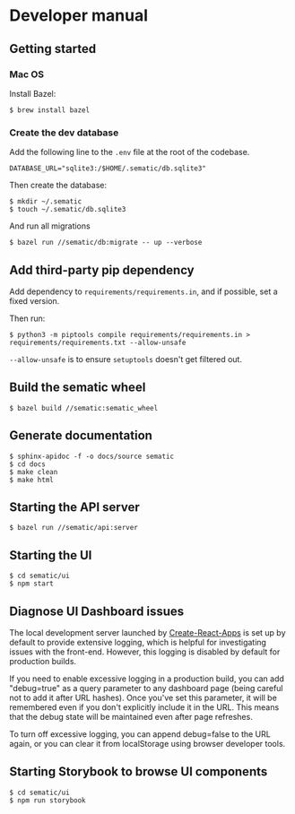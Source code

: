 # Developer manual

## Getting started

### Mac OS

Install Bazel:
```shell
$ brew install bazel
```

### Create the dev database

Add the following line to the `.env` file at the root of the
codebase.

```
DATABASE_URL="sqlite3:/$HOME/.sematic/db.sqlite3"
```

Then create the database:

```shell
$ mkdir ~/.sematic
$ touch ~/.sematic/db.sqlite3
```

And run all migrations
```shell
$ bazel run //sematic/db:migrate -- up --verbose
```

## Add third-party pip dependency

Add dependency to `requirements/requirements.in`, and if possible, set a fixed version.

Then run:
```shell
$ python3 -m piptools compile requirements/requirements.in > requirements/requirements.txt --allow-unsafe
```

`--allow-unsafe` is to ensure `setuptools` doesn't get filtered out.

## Build the sematic wheel

```shell
$ bazel build //sematic:sematic_wheel
```

## Generate documentation

```shell
$ sphinx-apidoc -f -o docs/source sematic
$ cd docs
$ make clean
$ make html
```

## Starting the API server

```shell
$ bazel run //sematic/api:server
```

## Starting the UI

```shell
$ cd sematic/ui
$ npm start
```

## Diagnose UI Dashboard issues

The local development server launched by [Create-React-Apps](https://create-react-app.dev/) is set up by default to provide extensive logging, which is helpful for investigating issues with the front-end. However, this logging is disabled by default for production builds.

If you need to enable excessive logging in a production build, you can add "debug=true" as a query parameter to any dashboard page (being careful not to add it after URL hashes). Once you've set this parameter, it will be remembered even if you don't explicitly include it in the URL. This means that the debug state will be maintained even after page refreshes.

To turn off excessive logging, you can append debug=false to the URL again, or you can clear it from localStorage using browser developer tools. 


## Starting Storybook to browse UI components

```shell
$ cd sematic/ui
$ npm run storybook
```
